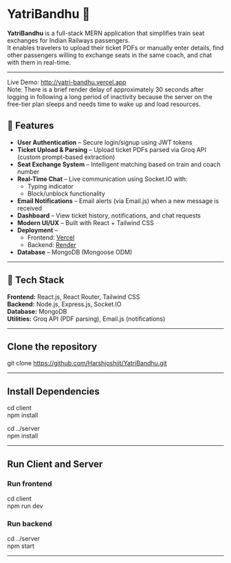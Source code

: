 # YatriBandhu 🚆

**YatriBandhu** is a full-stack MERN application that simplifies train seat exchanges for Indian Railways passengers.  
It enables travelers to upload their ticket PDFs or manually enter details, find other passengers willing to exchange seats in the same coach, and chat with them in real-time.

---

Live Demo: http://yatri-bandhu.vercel.app  
Note: There is a brief render delay of approximately 30 seconds after logging in following a long period of inactivity because the server on the free-tier plan sleeps and needs time to wake up and load resources.

## 🚀 Features

- **User Authentication** – Secure login/signup using JWT tokens  
- **Ticket Upload & Parsing** – Upload ticket PDFs parsed via Groq API (custom prompt-based extraction)  
- **Seat Exchange System** – Intelligent matching based on train and coach number  
- **Real-Time Chat** – Live communication using Socket.IO with:
  - Typing indicator  
  - Block/unblock functionality  
- **Email Notifications** – Email alerts (via Email.js) when a new message is received  
- **Dashboard** – View ticket history, notifications, and chat requests  
- **Modern UI/UX** – Built with React + Tailwind CSS  
- **Deployment** –  
  - Frontend: [Vercel](https://vercel.com/)  
  - Backend: [Render](https://render.com/)  
- **Database** – MongoDB (Mongoose ODM)

---

## 🧱 Tech Stack

**Frontend:** React.js, React Router, Tailwind CSS  
**Backend:** Node.js, Express.js, Socket.IO  
**Database:** MongoDB  
**Utilities:** Groq API (PDF parsing), Email.js (notifications)

---
## Clone the repository
git clone https://github.com/Harshjoshiit/YatriBandhu.git

---
## Install Dependencies

cd client  
npm install  

cd ../server  
npm install  

---

## Run Client and Server

### Run frontend  
cd client  
npm run dev  

### Run backend  
cd ../server  
npm start  

---


